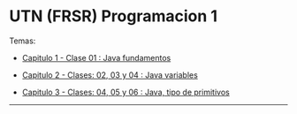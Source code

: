 # UTN (FRSR) Programacion 1

Temas:

- [Capitulo 1 - Clase 01 : Java fundamentos](https://github.com/eugenia1984/UTN-FRSR-Programacion1/tree/main/capitulo01_clase01)

- [Capitulo 2 - Clases: 02, 03 y 04 : Java variables](https://github.com/eugenia1984/UTN-FRSR-Programacion1/tree/main/capitulo02_clase02_03_04)

- [Capitulo 3 - Clases: 04, 05 y 06 : Java, tipo de primitivos](https://github.com/eugenia1984/UTN-FRSR-Programacion1/tree/main/capitulo03_clases04_05_06)

---